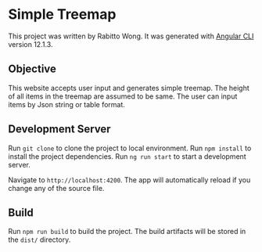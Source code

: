 # Simple Treemap

This project was written by Rabitto Wong. It was generated with [Angular CLI](https://github.com/angular/angular-cli)
version 12.1.3.

## Objective

This website accepts user input and generates simple treemap. The height of all items in the treemap are assumed to be
same. The user can input items by Json string or table format.

## Development Server

Run `git clone` to clone the project to local environment. Run `npm install` to install the project dependencies.
Run `ng run start` to start a development server.

Navigate to `http://localhost:4200`. The app will automatically reload if you change any of the source file.

## Build

Run `npm run build` to build the project. The build artifacts will be stored in the `dist/` directory.
